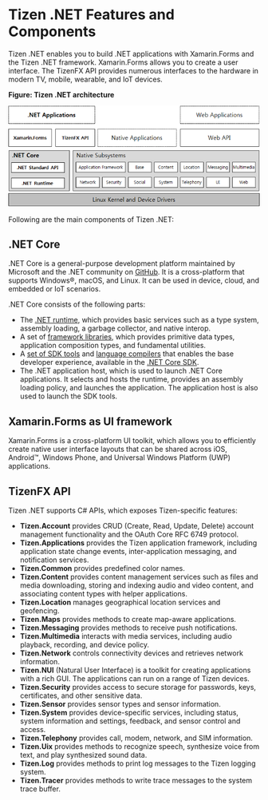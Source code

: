 # Tizen .NET Features and Components

Tizen .NET enables you to build .NET applications with Xamarin.Forms and the Tizen .NET framework. Xamarin.Forms allows you to create a user interface. The TizenFX API provides numerous interfaces to the hardware in modern TV, mobile, wearable, and IoT devices.

**Figure: Tizen .NET architecture**

![Tizen .NET architecture](media/cs_overview.png)

Following are the main components of Tizen .NET:

## .NET Core

  .NET Core is a general-purpose development platform maintained by Microsoft and the .NET community on [GitHub](https://github.com/dotnet/core). It is a cross-platform that supports Windows&reg;, macOS, and Linux. It can be used in device, cloud, and embedded or IoT scenarios.

  .NET Core consists of the following parts:

  - The [.NET runtime](https://github.com/dotnet/coreclr), which provides basic services such as a type system, assembly loading, a garbage collector, and native interop.
  - A set of [framework libraries](https://github.com/dotnet/corefx), which provides primitive data types, application composition types, and fundamental utilities.
  - A [set of SDK tools](https://github.com/dotnet/cli) and [language compilers](https://github.com/dotnet/roslyn) that enables the base developer experience, available in the [.NET Core SDK](https://docs.microsoft.com/en-us/dotnet/articles/core/sdk).
  - The .NET application host, which is used to launch .NET Core applications. It selects and hosts the runtime, provides an assembly loading policy, and launches the application. The application host is also used to launch the SDK tools.

## Xamarin.Forms as UI framework

  Xamarin.Forms is a cross-platform UI toolkit, which allows you to efficiently create native user interface layouts that can be shared across iOS, Android&trade;, Windows Phone, and Universal Windows Platform (UWP) applications.

## TizenFX API

  Tizen .NET supports C# APIs, which exposes Tizen-specific features:

  - **Tizen.Account** provides CRUD (Create, Read, Update, Delete) account management functionality and the OAuth Core RFC 6749 protocol.
  - **Tizen.Applications** provides the Tizen application framework, including application state change events, inter-application messaging, and notification services.
  - **Tizen.Common** provides predefined color names.
  - **Tizen.Content** provides content management services such as files and media downloading, storing and indexing audio and video content, and associating content types with helper applications.
  - **Tizen.Location** manages geographical location services and geofencing.
  - **Tizen.Maps** provides methods to create map-aware applications.
  - **Tizen.Messaging** provides methods to receive push notifications.
  - **Tizen.Multimedia** interacts with media services, including audio playback, recording, and device policy.
  - **Tizen.Network** controls connectivity devices and retrieves network information.
  - **Tizen.NUI** (Natural User Interface) is a toolkit for creating applications with a rich GUI. The applications can run on a range of Tizen devices.
  - **Tizen.Security** provides access to secure storage for passwords, keys, certificates, and other sensitive data.
  - **Tizen.Sensor** provides sensor types and sensor information.
  - **Tizen.System** provides device-specific services, including status, system information and settings, feedback, and sensor control and access.
  - **Tizen.Telephony** provides call, modem, network, and SIM information.
  - **Tizen.Uix** provides methods to recognize speech, synthesize voice from text, and play synthesized sound data.
  - **Tizen.Log** provides methods to print log messages to the Tizen logging system.
  - **Tizen.Tracer** provides methods to write trace messages to the system trace buffer.